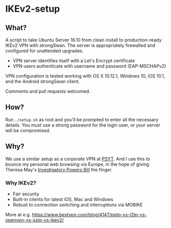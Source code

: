# IKEv2-setup

## What?

A script to take Ubuntu Server 16.10 from clean install to production-ready IKEv2 VPN with strongSwan. The server is appropriately firewalled and configured for unattended upgrades.

* VPN server identifies itself with a Let's Encrypt certificate
* VPN users authenticate with username and password (EAP-MSCHAPv2)

VPN configuration is tested working with OS X 10.12.1, Windows 10, iOS 10.1, and the Android strongSwan client.

Comments and pull requests welcomed.

## How?

Run `./setup.sh` as root and you'll be prompted to enter all the necessary details. You *must* use a strong password for the login user, or your server will be compromised. 

## Why?

We use a similar setup as a corporate VPN at [PSYT](http://psyt.co.uk). And I use this to bounce my personal web browsing via Europe, in the hope of giving Theresa May's [Investigatory Powers Bill](https://www.openrightsgroup.org/blog/2015/investigatory-powers-bill-published-and-now-the-fight-is-on) the finger.

### Why IKEv2?

* Fair security
* Built-in clients for latest iOS, Mac and Windows
* Robust to connection switching and interruptions via MOBIKE

More at e.g. https://www.bestvpn.com/blog/4147/pptp-vs-l2tp-vs-openvpn-vs-sstp-vs-ikev2/
